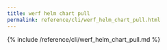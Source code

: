 ```yaml
---
title: werf helm chart pull
permalink: reference/cli/werf_helm_chart_pull.html
---
```


{% include /reference/cli/werf_helm_chart_pull.md %}
